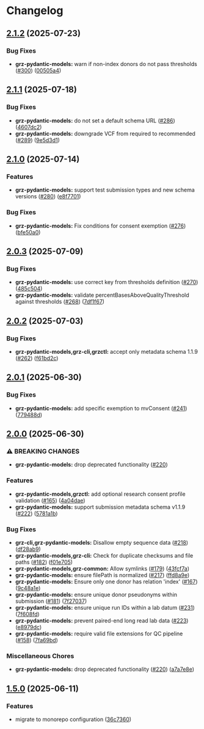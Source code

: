 # Changelog

## [2.1.2](https://github.com/BfArM-MVH/grz-tools/compare/grz-pydantic-models-v2.1.1...grz-pydantic-models-v2.1.2) (2025-07-23)


### Bug Fixes

* **grz-pydantic-models:** warn if non-index donors do not pass thresholds ([#300](https://github.com/BfArM-MVH/grz-tools/issues/300)) ([00505a4](https://github.com/BfArM-MVH/grz-tools/commit/00505a486dad0062e7149135d63818a948c0e927))

## [2.1.1](https://github.com/BfArM-MVH/grz-tools/compare/grz-pydantic-models-v2.1.0...grz-pydantic-models-v2.1.1) (2025-07-18)


### Bug Fixes

* **grz-pydantic-models:** do not set a default schema URL ([#286](https://github.com/BfArM-MVH/grz-tools/issues/286)) ([4607dc2](https://github.com/BfArM-MVH/grz-tools/commit/4607dc2a0da0699594a3b5ff7ca219c1aca57638))
* **grz-pydantic-models:** downgrade VCF from required to recommended ([#289](https://github.com/BfArM-MVH/grz-tools/issues/289)) ([9e5d3d1](https://github.com/BfArM-MVH/grz-tools/commit/9e5d3d1a109eb9b422570c860c7d5272c372c177))

## [2.1.0](https://github.com/BfArM-MVH/grz-tools/compare/grz-pydantic-models-v2.0.3...grz-pydantic-models-v2.1.0) (2025-07-14)


### Features

* **grz-pydantic-models:** support test submission types and new schema versions ([#280](https://github.com/BfArM-MVH/grz-tools/issues/280)) ([e8f7701](https://github.com/BfArM-MVH/grz-tools/commit/e8f77013a31a4895d9a210eb348337e9725e8535))


### Bug Fixes

* **grz-pydantic-models:** Fix conditions for consent exemption ([#276](https://github.com/BfArM-MVH/grz-tools/issues/276)) ([bfe50a0](https://github.com/BfArM-MVH/grz-tools/commit/bfe50a040e0a4b7a2b0159f4c244cbe0b38ceeca))

## [2.0.3](https://github.com/BfArM-MVH/grz-tools/compare/grz-pydantic-models-v2.0.2...grz-pydantic-models-v2.0.3) (2025-07-09)


### Bug Fixes

* **grz-pydantic-models:** use correct key from thresholds definition ([#270](https://github.com/BfArM-MVH/grz-tools/issues/270)) ([485c504](https://github.com/BfArM-MVH/grz-tools/commit/485c504acd8648c3227182b5cbdf42195549554e))
* **grz-pydantic-models:** validate percentBasesAboveQualityThreshold against thresholds ([#268](https://github.com/BfArM-MVH/grz-tools/issues/268)) ([7df1f67](https://github.com/BfArM-MVH/grz-tools/commit/7df1f679760c399c8506453b7ef124b4dc142e60))

## [2.0.2](https://github.com/BfArM-MVH/grz-tools/compare/grz-pydantic-models-v2.0.1...grz-pydantic-models-v2.0.2) (2025-07-03)


### Bug Fixes

* **grz-pydantic-models,grz-cli,grzctl:** accept only metadata schema 1.1.9 ([#262](https://github.com/BfArM-MVH/grz-tools/issues/262)) ([f61bd2c](https://github.com/BfArM-MVH/grz-tools/commit/f61bd2c03e1a7ce0a667c7c9a7b467233d0835b3))

## [2.0.1](https://github.com/BfArM-MVH/grz-tools/compare/grz-pydantic-models-v2.0.0...grz-pydantic-models-v2.0.1) (2025-06-30)


### Bug Fixes

* **grz-pydantic-models:** add specific exemption to mvConsent ([#241](https://github.com/BfArM-MVH/grz-tools/issues/241)) ([779488d](https://github.com/BfArM-MVH/grz-tools/commit/779488d3c6f09b0c55c3faecfcd2698453874a64))

## [2.0.0](https://github.com/BfArM-MVH/grz-tools/compare/grz-pydantic-models-v1.5.0...grz-pydantic-models-v2.0.0) (2025-06-30)


### ⚠ BREAKING CHANGES

* **grz-pydantic-models:** drop deprecated functionality ([#220](https://github.com/BfArM-MVH/grz-tools/issues/220))

### Features

* **grz-pydantic-models,grzctl:** add optional research consent profile validation ([#165](https://github.com/BfArM-MVH/grz-tools/issues/165)) ([4a04dae](https://github.com/BfArM-MVH/grz-tools/commit/4a04daebf5936f0b398b2d7db03cf0f0f372970b))
* **grz-pydantic-models:** support submission metadata schema v1.1.9 ([#222](https://github.com/BfArM-MVH/grz-tools/issues/222)) ([5781a1b](https://github.com/BfArM-MVH/grz-tools/commit/5781a1b83a9e09a158a05862f107214c97d70994))


### Bug Fixes

* **grz-cli,grz-pydantic-models:** Disallow empty sequence data ([#218](https://github.com/BfArM-MVH/grz-tools/issues/218)) ([df28ab9](https://github.com/BfArM-MVH/grz-tools/commit/df28ab9dd78c97bdbbbcb68c4ff7a2208e049225))
* **grz-pydantic-models,grz-cli:** Check for duplicate checksums and file paths ([#182](https://github.com/BfArM-MVH/grz-tools/issues/182)) ([f01e705](https://github.com/BfArM-MVH/grz-tools/commit/f01e70595c232190a158906ba74ec180b4dcace9))
* **grz-pydantic-models,grz-common:** Allow symlinks ([#179](https://github.com/BfArM-MVH/grz-tools/issues/179)) ([43fcf7a](https://github.com/BfArM-MVH/grz-tools/commit/43fcf7ab1ae1a81aa79656073e764f310e5ed851))
* **grz-pydantic-models:** ensure filePath is normalized ([#217](https://github.com/BfArM-MVH/grz-tools/issues/217)) ([ffd8a9e](https://github.com/BfArM-MVH/grz-tools/commit/ffd8a9e1d6cbcd57ba5dc910a575ab5ba3ec651c))
* **grz-pydantic-models:** Ensure only one donor has relation 'index' ([#167](https://github.com/BfArM-MVH/grz-tools/issues/167)) ([9c48a1e](https://github.com/BfArM-MVH/grz-tools/commit/9c48a1ecdfcd10a8e15e9a55e79ea84be13c89c9))
* **grz-pydantic-models:** ensure unique donor pseudonyms within submission ([#181](https://github.com/BfArM-MVH/grz-tools/issues/181)) ([7f27037](https://github.com/BfArM-MVH/grz-tools/commit/7f27037c4fbc8ee8ccf1cb26ea15417a9dce70a4))
* **grz-pydantic-models:** ensure unique run IDs within a lab datum ([#231](https://github.com/BfArM-MVH/grz-tools/issues/231)) ([7f608fd](https://github.com/BfArM-MVH/grz-tools/commit/7f608fd7f43a8e596231a2bce1283cf29ef5a97c))
* **grz-pydantic-models:** prevent paired-end long read lab data ([#223](https://github.com/BfArM-MVH/grz-tools/issues/223)) ([e8979dc](https://github.com/BfArM-MVH/grz-tools/commit/e8979dc3fa83de229c1ccc091dcf35be957f781e))
* **grz-pydantic-models:** require valid file extensions for QC pipeline ([#158](https://github.com/BfArM-MVH/grz-tools/issues/158)) ([7fa69bd](https://github.com/BfArM-MVH/grz-tools/commit/7fa69bdcf6702a08c0b0409df37cec43d559f7ae))


### Miscellaneous Chores

* **grz-pydantic-models:** drop deprecated functionality ([#220](https://github.com/BfArM-MVH/grz-tools/issues/220)) ([a7a7e8e](https://github.com/BfArM-MVH/grz-tools/commit/a7a7e8e105c7eb2bb0d567b73bf4da76427fd4d3))

## [1.5.0](https://github.com/BfArM-MVH/grz-tools/compare/grz-pydantic-models-v1.4.0...grz-pydantic-models-v1.5.0) (2025-06-11)


### Features

* migrate to monorepo configuration ([36c7360](https://github.com/BfArM-MVH/grz-tools/commit/36c736044ce09473cc664b4471117465c5cab9a3))
